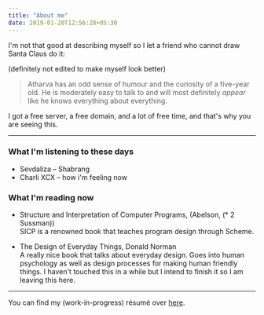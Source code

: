 ```yaml
---
title: "About me"
date: 2019-01-20T12:56:28+05:30
---
```


I'm not that good at describing myself so I let a friend who cannot draw Santa Claus do it:

(definitely not edited to make myself look better)

> Atharva has an odd sense of humour and the curiosity of a five-year old. He is moderately easy to talk to and will most definitely *appear* like he knows everything about everything.

I got a free server, a free domain, and a lot of free time, and that's why you are seeing this.

---

### What I'm listening to these days

- Sevdaliza – Shabrang
- Charli XCX – how i'm feeling now

### What I'm reading now

- Structure and Interpretation of Computer Programs, (Abelson, (* 2 Sussman))  
SICP is a renowned book that teaches program design through Scheme.

- The Design of Everyday Things, Donald Norman  
A really nice book that talks about everyday design. Goes into human psychology as well as design processes for making human friendly things. I haven't touched this in a while but I intend to finish it so I am leaving this here.

---

You can find my (work-in-progress) résumé over [here](/resume.pdf).
